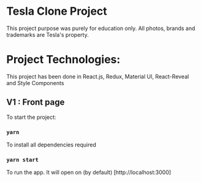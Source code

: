 # Tesla Clone Project

This project purpose was purely for education only. All photos, brands and trademarks are Tesla's property.

# Project Technologies:

This project has been done in React.js, Redux, Material UI, React-Reveal and Style Components

## V1 : Front page

To start the project:

### `yarn`

To install all dependencies required

### `yarn start`

To run the app.
It will open on (by default) [http://localhost:3000]

